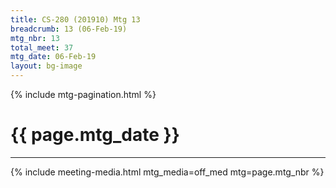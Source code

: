 ```yaml
---
title: CS-280 (201910) Mtg 13
breadcrumb: 13 (06-Feb-19)
mtg_nbr: 13
total_meet: 37
mtg_date: 06-Feb-19
layout: bg-image
---
```

{% include mtg-pagination.html %}
<h1 class="text-center">{{ page.mtg_date }}</h1>
<hr />
{% include meeting-media.html mtg_media=off_med mtg=page.mtg_nbr %}
